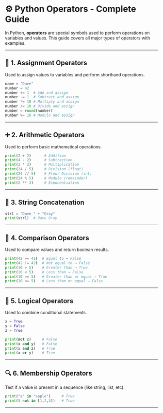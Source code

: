 # ⚙️ Python Operators - Complete Guide

In Python, **operators** are special symbols used to perform operations on variables and values. This guide covers all major types of operators with examples.

---

## 🧮 1. Assignment Operators
Used to assign values to variables and perform shorthand operations.
```python
name = "Dave"
number = 42
number += 1  # Add and assign
number -= 1  # Subtract and assign
number *= 10 # Multiply and assign
number /= 10 # Divide and assign
number = round(number)
number %= 10 # Modulo and assign
```

---

## ➕ 2. Arithmetic Operators
Used to perform basic mathematical operations.
```python
print(2 + 2)      # Addition
print(4 - 2)      # Subtraction
print(2 * 2)      # Multiplication
print(24 / 5)     # Division (float)
print(24 // 5)    # Floor Division (int)
print(24 % 5)     # Modulo (remainder)
print(2 ** 3)     # Exponentiation
```

---

## 🔗 3. String Concatenation
```python
str1 = "Dave " + "Gray"
print(str1)  # Dave Gray
```

---

## 🧾 4. Comparison Operators
Used to compare values and return boolean results.
```python
print(42 == 41)  # Equal to → False
print(42 != 42)  # Not equal to → False
print(10 > 5)    # Greater than → True
print(10 < 5)    # Less than → False
print(10 >= 5)   # Greater than or equal → True
print(10 <= 5)   # Less than or equal → False
```

---

## 🧠 5. Logical Operators
Used to combine conditional statements.
```python
x = True
y = False
z = True

print(not x)     # False
print(x and y)   # False
print(x and z)   # True
print(x or y)    # True
```

---

## 🔍 6. Membership Operators
Test if a value is present in a sequence (like string, list, etc).
```python
print("a" in "apple")     # True
print(5 not in [1,2,3])   # True
```

---
